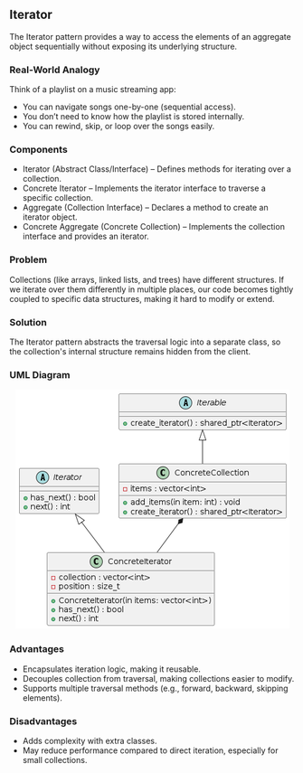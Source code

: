 ## Iterator

The Iterator pattern provides a way to access the elements of an aggregate object sequentially without exposing its underlying structure.

### Real-World Analogy
Think of a playlist on a music streaming app:

- You can navigate songs one-by-one (sequential access).
- You don’t need to know how the playlist is stored internally.
- You can rewind, skip, or loop over the songs easily.

### Components
- Iterator (Abstract Class/Interface) – Defines methods for iterating over a collection.
- Concrete Iterator – Implements the iterator interface to traverse a specific collection.
- Aggregate (Collection Interface) – Declares a method to create an iterator object.
- Concrete Aggregate (Concrete Collection) – Implements the collection interface and provides an iterator.

### Problem
Collections (like arrays, linked lists, and trees) have different structures. If we iterate over them differently in multiple places, our code becomes tightly coupled to specific data structures, making it hard to modify or extend.

### Solution
The Iterator pattern abstracts the traversal logic into a separate class, so the collection's internal structure remains hidden from the client.

### UML Diagram

<p align="center">
  <img src="../../out/Behavioral_Design_Pattern/Iterator/iterator/iterator.png">
</p>

### Advantages
- Encapsulates iteration logic, making it reusable.
- Decouples collection from traversal, making collections easier to modify.
- Supports multiple traversal methods (e.g., forward, backward, skipping elements).

### Disadvantages
- Adds complexity with extra classes.
- May reduce performance compared to direct iteration, especially for small collections.

